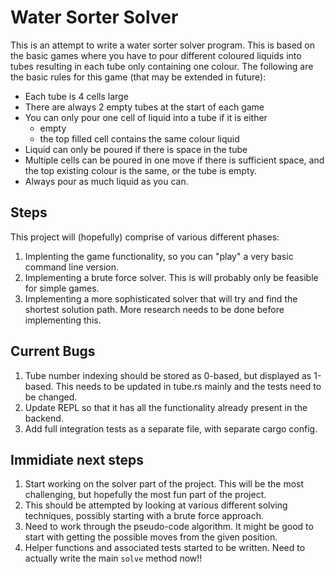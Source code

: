 # Water Sorter Solver

This is an attempt to write a water sorter solver program. This is based on the basic games where you have to pour different coloured liquids into tubes resulting in each tube only containing one colour. The following are the basic rules for this game (that may be extended in future):

- Each tube is 4 cells large
- There are always 2 empty tubes at the start of each game
- You can only pour one cell of liquid into a tube if it is either
  - empty
  - the top filled cell contains the same colour liquid
- Liquid can only be poured if there is space in the tube
- Multiple cells can be poured in one move if there is sufficient space, and the top existing colour is the same, or the tube is empty.
- Always pour as much liquid as you can.

## Steps

This project will (hopefully) comprise of various different phases:

1. Implenting the game functionality, so you can "play" a very basic command line version.
2. Implementing a brute force solver. This is will probably only be feasible for simple games.
3. Implementing a more sophisticated solver that will try and find the shortest solution path. More research needs to be done before implementing this.

## Current Bugs

1. Tube number indexing should be stored as 0-based, but displayed as 1-based. This needs to be updated in tube.rs mainly and the tests need to be changed.
2. Update REPL so that it has all the functionality already present in the backend.
3. Add full integration tests as a separate file, with separate cargo config.

## Immidiate next steps

1. Start working on the solver part of the project. This will be the most challenging, but hopefully the most fun part of the project.
2. This should be attempted by looking at various different solving techniques, possibly starting with a brute force approach.
3. Need to work through the pseudo-code algorithm. It might be good to start with getting the possible moves from the given position.
4. Helper functions and associated tests started to be written. Need to actually write the main `solve` method now!!
